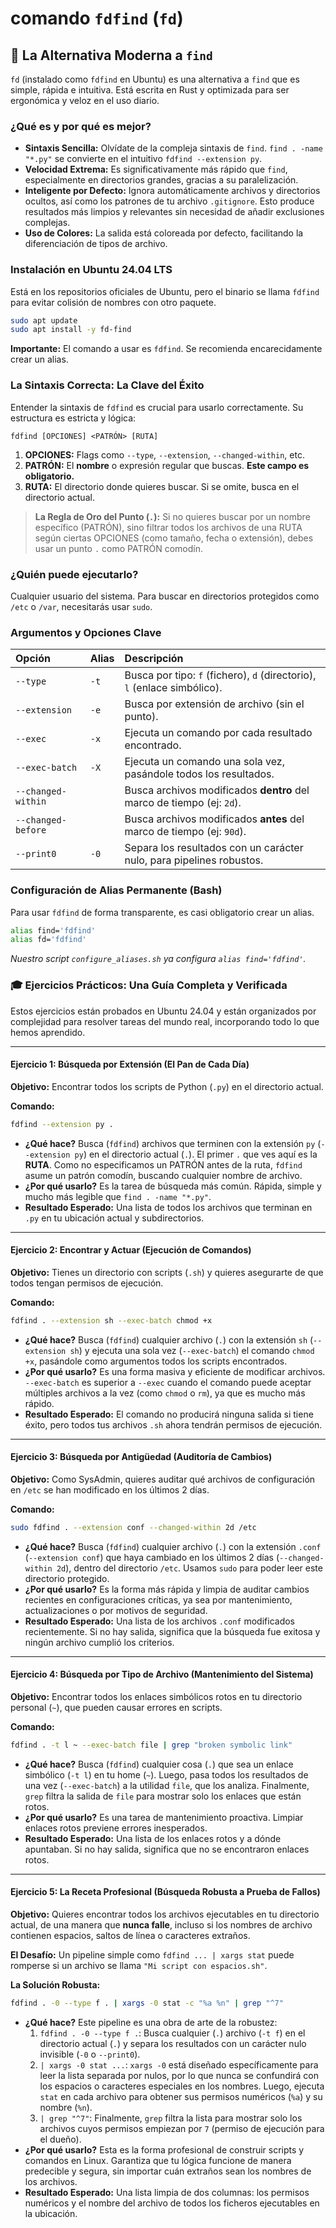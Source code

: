 # comando `fdfind` (`fd`)

## 🚀 La Alternativa Moderna a `find`

`fd` (instalado como `fdfind` en Ubuntu) es una alternativa a `find` que es simple, rápida e intuitiva. Está escrita en Rust y optimizada para ser ergonómica y veloz en el uso diario.

### ¿Qué es y por qué es mejor?

-   **Sintaxis Sencilla:** Olvídate de la compleja sintaxis de `find`. `find . -name "*.py"` se convierte en el intuitivo `fdfind --extension py`.
-   **Velocidad Extrema:** Es significativamente más rápido que `find`, especialmente en directorios grandes, gracias a su paralelización.
-   **Inteligente por Defecto:** Ignora automáticamente archivos y directorios ocultos, así como los patrones de tu archivo `.gitignore`. Esto produce resultados más limpios y relevantes sin necesidad de añadir exclusiones complejas.
-   **Uso de Colores:** La salida está coloreada por defecto, facilitando la diferenciación de tipos de archivo.

### Instalación en Ubuntu 24.04 LTS

Está en los repositorios oficiales de Ubuntu, pero el binario se llama `fdfind` para evitar colisión de nombres con otro paquete.

```bash
sudo apt update
sudo apt install -y fd-find
```
**Importante:** El comando a usar es `fdfind`. Se recomienda encarecidamente crear un alias.

### La Sintaxis Correcta: La Clave del Éxito

Entender la sintaxis de `fdfind` es crucial para usarlo correctamente. Su estructura es estricta y lógica:

`fdfind [OPCIONES] <PATRÓN> [RUTA]`

1.  **OPCIONES:** Flags como `--type`, `--extension`, `--changed-within`, etc.
2.  **PATRÓN:** El **nombre** o expresión regular que buscas. **Este campo es obligatorio.**
3.  **RUTA:** El directorio donde quieres buscar. Si se omite, busca en el directorio actual.

> **La Regla de Oro del Punto (`.`):** Si no quieres buscar por un nombre específico (PATRÓN), sino filtrar todos los archivos de una RUTA según ciertas OPCIONES (como tamaño, fecha o extensión), debes usar un punto `.` como PATRÓN comodín.

### ¿Quién puede ejecutarlo?

Cualquier usuario del sistema. Para buscar en directorios protegidos como `/etc` o `/var`, necesitarás usar `sudo`.

### Argumentos y Opciones Clave

| Opción | Alias | Descripción |
| :--- | :--- | :--- |
| `--type` | `-t` | Busca por tipo: `f` (fichero), `d` (directorio), `l` (enlace simbólico). |
| `--extension` | `-e` | Busca por extensión de archivo (sin el punto). |
| `--exec` | `-x` | Ejecuta un comando por cada resultado encontrado. |
| `--exec-batch` | `-X` | Ejecuta un comando una sola vez, pasándole todos los resultados. |
| `--changed-within` | | Busca archivos modificados **dentro** del marco de tiempo (ej: `2d`). |
| `--changed-before` | | Busca archivos modificados **antes** del marco de tiempo (ej: `90d`). |
| `--print0` | `-0` | Separa los resultados con un carácter nulo, para pipelines robustos. |

### Configuración de Alias Permanente (Bash)

Para usar `fdfind` de forma transparente, es casi obligatorio crear un alias.
```bash
alias find='fdfind'
alias fd='fdfind'
```
*Nuestro script `configure_aliases.sh` ya configura `alias find='fdfind'`.*

### 🎓 Ejercicios Prácticos: Una Guía Completa y Verificada

Estos ejercicios están probados en Ubuntu 24.04 y están organizados por complejidad para resolver tareas del mundo real, incorporando todo lo que hemos aprendido.

---

#### Ejercicio 1: Búsqueda por Extensión (El Pan de Cada Día)

**Objetivo:** Encontrar todos los scripts de Python (`.py`) en el directorio actual.

**Comando:**
```bash
fdfind --extension py .
```
* **¿Qué hace?** Busca (`fdfind`) archivos que terminen con la extensión `py` (`--extension py`) en el directorio actual (`.`). El primer `.` que ves aquí es la **RUTA**. Como no especificamos un PATRÓN antes de la ruta, `fdfind` asume un patrón comodín, buscando cualquier nombre de archivo.
* **¿Por qué usarlo?** Es la tarea de búsqueda más común. Rápida, simple y mucho más legible que `find . -name "*.py"`.
* **Resultado Esperado:** Una lista de todos los archivos que terminan en `.py` en tu ubicación actual y subdirectorios.

---

#### Ejercicio 2: Encontrar y Actuar (Ejecución de Comandos)

**Objetivo:** Tienes un directorio con scripts (`.sh`) y quieres asegurarte de que todos tengan permisos de ejecución.

**Comando:**
```bash
fdfind . --extension sh --exec-batch chmod +x
```
* **¿Qué hace?** Busca (`fdfind`) cualquier archivo (`.`) con la extensión `sh` (`--extension sh`) y ejecuta una sola vez (`--exec-batch`) el comando `chmod +x`, pasándole como argumentos todos los scripts encontrados.
* **¿Por qué usarlo?** Es una forma masiva y eficiente de modificar archivos. `--exec-batch` es superior a `--exec` cuando el comando puede aceptar múltiples archivos a la vez (como `chmod` o `rm`), ya que es mucho más rápido.
* **Resultado Esperado:** El comando no producirá ninguna salida si tiene éxito, pero todos tus archivos `.sh` ahora tendrán permisos de ejecución.

---

#### Ejercicio 3: Búsqueda por Antigüedad (Auditoría de Cambios)

**Objetivo:** Como SysAdmin, quieres auditar qué archivos de configuración en `/etc` se han modificado en los últimos 2 días.

**Comando:**
```bash
sudo fdfind . --extension conf --changed-within 2d /etc
```
* **¿Qué hace?** Busca (`fdfind`) cualquier archivo (`.`) con la extensión `.conf` (`--extension conf`) que haya cambiado en los últimos 2 días (`--changed-within 2d`), dentro del directorio `/etc`. Usamos `sudo` para poder leer este directorio protegido.
* **¿Por qué usarlo?** Es la forma más rápida y limpia de auditar cambios recientes en configuraciones críticas, ya sea por mantenimiento, actualizaciones o por motivos de seguridad.
* **Resultado Esperado:** Una lista de los archivos `.conf` modificados recientemente. Si no hay salida, significa que la búsqueda fue exitosa y ningún archivo cumplió los criterios.

---

#### Ejercicio 4: Búsqueda por Tipo de Archivo (Mantenimiento del Sistema)

**Objetivo:** Encontrar todos los enlaces simbólicos rotos en tu directorio personal (`~`), que pueden causar errores en scripts.

**Comando:**
```bash
fdfind . -t l ~ --exec-batch file | grep "broken symbolic link"
```
* **¿Qué hace?** Busca (`fdfind`) cualquier cosa (`.`) que sea un enlace simbólico (`-t l`) en tu home (`~`). Luego, pasa todos los resultados de una vez (`--exec-batch`) a la utilidad `file`, que los analiza. Finalmente, `grep` filtra la salida de `file` para mostrar solo los enlaces que están rotos.
* **¿Por qué usarlo?** Es una tarea de mantenimiento proactiva. Limpiar enlaces rotos previene errores inesperados.
* **Resultado Esperado:** Una lista de los enlaces rotos y a dónde apuntaban. Si no hay salida, significa que no se encontraron enlaces rotos.

---

#### Ejercicio 5: La Receta Profesional (Búsqueda Robusta a Prueba de Fallos)

**Objetivo:** Quieres encontrar todos los archivos ejecutables en tu directorio actual, de una manera que **nunca falle**, incluso si los nombres de archivo contienen espacios, saltos de línea o caracteres extraños.

**El Desafío:** Un pipeline simple como `fdfind ... | xargs stat` puede romperse si un archivo se llama `"Mi script con espacios.sh"`.

**La Solución Robusta:**
```bash
fdfind . -0 --type f . | xargs -0 stat -c "%a %n" | grep "^7"
```
* **¿Qué hace?** Este pipeline es una obra de arte de la robustez:
    1.  `fdfind . -0 --type f .`: Busca cualquier (`.`) archivo (`-t f`) en el directorio actual (`.`) y separa los resultados con un carácter nulo invisible (`-0` o `--print0`).
    2.  `| xargs -0 stat ...`: `xargs -0` está diseñado específicamente para leer la lista separada por nulos, por lo que nunca se confundirá con los espacios o caracteres especiales en los nombres. Luego, ejecuta `stat` en cada archivo para obtener sus permisos numéricos (`%a`) y su nombre (`%n`).
    3.  `| grep "^7"`: Finalmente, `grep` filtra la lista para mostrar solo los archivos cuyos permisos empiezan por `7` (permiso de ejecución para el dueño).
* **¿Por qué usarlo?** Esta es la forma profesional de construir scripts y comandos en Linux. Garantiza que tu lógica funcione de manera predecible y segura, sin importar cuán extraños sean los nombres de los archivos.
* **Resultado Esperado:** Una lista limpia de dos columnas: los permisos numéricos y el nombre del archivo de todos los ficheros ejecutables en la ubicación.
